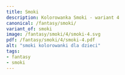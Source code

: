 ```yaml
---
title: Smoki
description: Kolorowanka Smoki - wariant 4
canonical: /fantasy/smoki/
variant_of: smoki
image: /fantasy/smoki/4/smoki-4.svg
pdf: /fantasy/smoki/4/smoki-4.pdf
alt: "smoki kolorowanki dla dzieci"
tags:
- fantasy
- smoki
---
```

